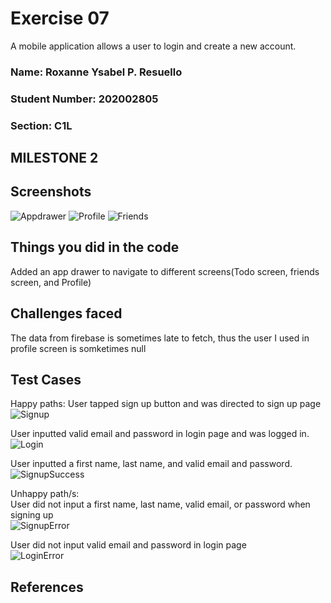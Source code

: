 # Exercise 07
A mobile application allows a user to login and create a new account.

### Name: Roxanne Ysabel P. Resuello
### Student Number: 202002805
### Section: C1L

## MILESTONE 2

## Screenshots
![Appdrawer](/images/milestone2.png)
![Profile](/images/milestone2friends.png)
![Friends](/images/milestone2profile.png)


## Things you did in the code
Added an app drawer to navigate to different screens(Todo screen, friends screen, and Profile)


## Challenges faced
The data from firebase is sometimes late to fetch, thus the user I used in profile screen is somketimes null

## Test Cases
Happy paths: 
User tapped sign up button and was directed to sign up page\
![Signup](/images/SignupPage.png)

User inputted valid email and password in login page and was logged in.\
![Login](/images/LoginSuccess.png)

User inputted a first name, last name, and valid email and password.\
![SignupSuccess](/images/SignupSuccess.png)


Unhappy path/s:\
User did not input a first name, last name, valid email, or password when signing up\
![SignupError](/images/SignupErrorPage.png)

User did not input valid email and password in login page\
![LoginError](/images/loginErrorPage.png)


## References
